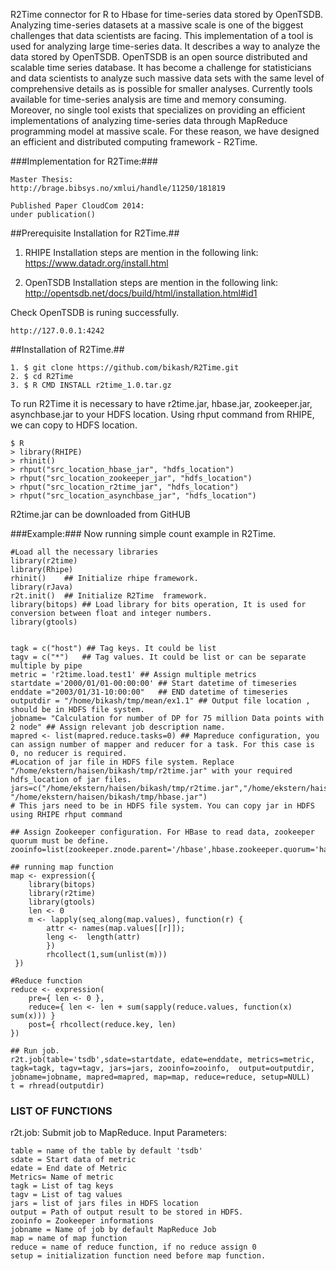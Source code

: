 R2Time connector for R to Hbase for time-series data stored by OpenTSDB.  
Analyzing time-series datasets at a massive scale is one of the biggest challenges that data scientists are facing.
 This implementation of a tool is used for analyzing large time-series data.
 It describes a way to analyze the data stored by OpenTSDB. OpenTSDB is an open
 source distributed and scalable time series database. It has become a challenge for
 statisticians and data scientists to analyze such massive data sets with the same level
 of comprehensive details as is possible for smaller analyses.
 Currently tools available for time-series analysis are time and memory consuming.
 Moreover, no single tool exists that specializes on providing an efficient implementations
 of analyzing time-series data through MapReduce programming model at massive
 scale. For these reason, we have designed an efficient and distributed computing
 framework - R2Time. 
 
###Implementation for R2Time:###
```
Master Thesis: 
http://brage.bibsys.no/xmlui/handle/11250/181819

Published Paper CloudCom 2014:
under publication()
```

##Prerequisite Installation for R2Time.##
1. RHIPE
Installation steps are mention in the following link:
https://www.datadr.org/install.html

2. OpenTSDB
Installation steps are mention in the following link:
http://opentsdb.net/docs/build/html/installation.html#id1

Check OpenTSDB is runing successfully.
```
http://127.0.0.1:4242
```

##Installation of R2Time.##
```
1. $ git clone https://github.com/bikash/R2Time.git
2. $ cd R2Time
3. $ R CMD INSTALL r2time_1.0.tar.gz
```

To run R2Time it is necessary to have r2time.jar, hbase.jar, zookeeper.jar, asynchbase.jar to your HDFS location. Using rhput command from RHIPE, we can copy to HDFS location.
```
$ R
> library(RHIPE)
> rhinit()
> rhput("src_location_hbase_jar", "hdfs_location")
> rhput("src_location_zookeeper_jar", "hdfs_location")
> rhput("src_location_r2time_jar", "hdfs_location")
> rhput("src_location_asynchbase_jar", "hdfs_location")
```

R2time.jar can be downloaded from GitHUB

###Example:###
Now running simple count example in R2Time.

```
#Load all the necessary libraries
library(r2time)
library(Rhipe)
rhinit()	## Initialize rhipe framework.
library(rJava)
r2t.init()  ## Initialize R2Time  framework.
library(bitops) ## Load library for bits operation, It is used for conversion between float and integer numbers.
library(gtools)


tagk = c("host") ## Tag keys. It could be list
tagv = c("*")	## Tag values. It could be list or can be separate multiple by pipe
metric = 'r2time.load.test1' ## Assign multiple metrics
startdate ='2000/01/01-00:00:00' ## Start datetime of timeseries
enddate ="2003/01/31-10:00:00"   ## END datetime of timeseries
outputdir = "/home/bikash/tmp/mean/ex1.1" ## Output file location , should be in HDFS file system.
jobname= "Calculation for number of DP for 75 million Data points with 2 node" ## Assign relevant job description name.
mapred <- list(mapred.reduce.tasks=0) ## Mapreduce configuration, you can assign number of mapper and reducer for a task. For this case is 0, no reducer is required.
#Location of jar file in HDFS file system. Replace "/home/ekstern/haisen/bikash/tmp/r2time.jar" with your required hdfs_location of jar files.
jars=c("/home/ekstern/haisen/bikash/tmp/r2time.jar","/home/ekstern/haisen/bikash/tmp/zookeeper.jar", "/home/ekstern/haisen/bikash/tmp/hbase.jar")
# This jars need to be in HDFS file system. You can copy jar in HDFS using RHIPE rhput command
 
## Assign Zookeeper configuration. For HBase to read data, zookeeper quorum must be define.
zooinfo=list(zookeeper.znode.parent='/hbase',hbase.zookeeper.quorum='haisen24.ux.uis.no')
 
## running map function
map <- expression({
	library(bitops)
	library(r2time)
	library(gtools)
	len <- 0
	m <- lapply(seq_along(map.values), function(r) {
	 	attr <- names(map.values[[r]]);
		leng <-  length(attr)
		})
	 	rhcollect(1,sum(unlist(m)))
 })

#Reduce function 
reduce <- expression(
	pre={ len <- 0 }, 
	reduce={ len <- len + sum(sapply(reduce.values, function(x) sum(x))) }
	post={ rhcollect(reduce.key, len)
})
 
## Run job.
r2t.job(table='tsdb',sdate=startdate, edate=enddate, metrics=metric, tagk=tagk, tagv=tagv, jars=jars, zooinfo=zooinfo,	output=outputdir, jobname=jobname, mapred=mapred, map=map, reduce=reduce, setup=NULL)
t = rhread(outputdir)
```


### LIST OF FUNCTIONS ###

r2t.job:
Submit job to MapReduce. 
Input Parameters:
```
table = name of the table by default 'tsdb'
sdate = Start data of metric
edate = End date of Metric
Metrics= Name of metric
tagk = List of tag keys
tagv = List of tag values
jars = list of jars files in HDFS location
output = Path of output result to be stored in HDFS.
zooinfo = Zookeeper informations
jobname = Name of job by default MapReduce Job
map = name of map function
reduce = name of reduce function, if no reduce assign 0
setup = initialization function need before map function. 
```
